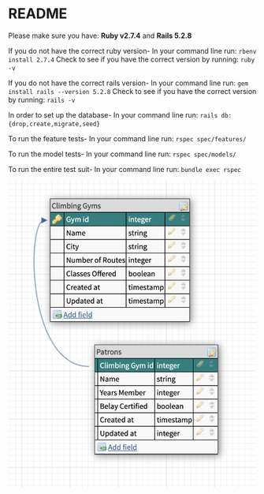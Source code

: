 # README
Please make sure you have:
**Ruby v2.7.4** and **Rails 5.2.8**

If you do not have the correct ruby version-
In your command line run: ```rbenv install 2.7.4``` 
Check to see if you have the correct version by running: ```ruby -v```

If you do not have the correct rails version-
In your command line run: ```gem install rails --version 5.2.8```
Check to see if you have the correct version by running: ```rails -v```

In order to set up the database-
In your command line run: ```rails db:{drop,create,migrate,seed}```

To run the feature tests-
In your command line run: ```rspec spec/features/ ```

To run the model tests-
In your command line run: ```rspec spec/models/```

To run the entire test suit-
In your command line run: ```bundle exec rspec```

![Schema](/app/assets/images/schema.png)